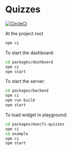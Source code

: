 # Quizzes

[![CircleCI](https://circleci.com/gh/rage/quizzes/tree/master.svg?style=svg)](https://circleci.com/gh/rage/quizzes/tree/master)

At the project root

```bash
npm ci
```

To start the dashboard:

```bash
cd packages/dashboard
npm ci
npm start
```

To start the server:
```bash
cd packages/backend
npm ci
npm run build
npm start
```

To load widget in playground:
```bash
cd packages/moocfi-quizzes
npm ci
cd example
npm ci
npm start
```
